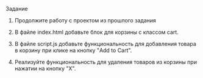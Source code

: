 ﻿Задание

1. Продолжите работу с проектом из прошлого задания

2. В файле index.html добавьте блок для корзины с классом cart.

3. В файле script.js добавьте функциональность для добавления товара в
   корзину при клике на кнопку "Add to Cart".
   
4. Реализуйте функциональность для удаления товаров из корзины при нажатии
   на кнопку "X".